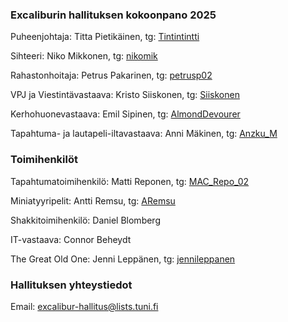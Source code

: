 ### Excaliburin hallituksen kokoonpano 2025
Puheenjohtaja: Titta Pietikäinen, tg: [Tintintintti](https://t.me/Tintintintti)

Sihteeri: Niko Mikkonen, tg: [nikomik](https://t.me/nikomik)

Rahastonhoitaja: Petrus Pakarinen, tg: [petrusp02](https://t.me/petrusp02)

VPJ ja Viestintävastaava: Kristo Siiskonen, tg: [Siiskonen](https://t.me/Siiskonen)

Kerhohuonevastaava: Emil Sipinen, tg: [AlmondDevourer](https://t.me/AlmondDevourer)

Tapahtuma- ja lautapeli-iltavastaava: Anni Mäkinen, tg: [Anzku_M](https://t.me/Anzku_M)

### Toimihenkilöt
Tapahtumatoimihenkilö: Matti Reponen, tg: [MAC_Repo_02](https://t.me/MAC_Repo_02)

Miniatyyripelit: Antti Remsu, tg: [ARemsu](https://t.me/ARemsu)

Shakkitoimihenkilö: Daniel Blomberg

IT-vastaava: Connor Beheydt

The Great Old One: Jenni Leppänen, tg: [jennileppanen](https://t.me/jennileppanen)

### Hallituksen yhteystiedot
Email: [excalibur-hallitus@lists.tuni.fi](mailto:excalibur-hallitus@lists.tuni.fi)
